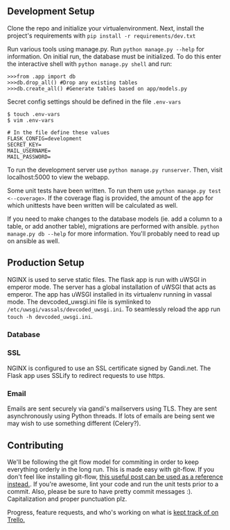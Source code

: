 ## Development Setup
Clone the repo and initialize your virtualenvironment. Next, install the project's
requirements with `pip install -r requirements/dev.txt`

Run various tools using manage.py. Run `python manage.py --help` for information.
On initial run, the database must be initialized. To do this enter the interactive shell with
`python manage.py shell` and run:
```
>>>from .app import db
>>>db.drop_all() #Drop any existing tables
>>>db.create_all() #Generate tables based on app/models.py
```

Secret config settings should be defined in the file `.env-vars`
```
$ touch .env-vars
$ vim .env-vars

# In the file define these values
FLASK_CONFIG=development
SECRET_KEY=
MAIL_USERNAME=
MAIL_PASSWORD=
```

To run the development server use `python manage.py runserver`. Then, visit localhost:5000
to view the webapp.

Some unit tests have been written. To run them use `python manage.py test <--coverage>`.
If the coverage flag is provided, the amount of the app for which unittests have been
written will be calculated as well.

If you need to make changes to the database models (ie. add a column to a table, or add another table),
migrations are performed with ansible. `python manage.py db --help` for more information. You'll
probably need to read up on ansible as well.

## Production Setup
NGINX is used to serve static files. The flask app is run with uWSGI in emperor mode. The server
has a global installation of uWSGI that acts as emperor. The app has uWSGI installed in its
virtualenv running in vassal mode. The devcoded_uwsgi.ini file is symlinked to
`/etc/uwsgi/vassals/devcoded_uwsgi.ini`. To seamlessly reload the app run `touch -h devcoded_uwsgi.ini`.

### Database

### SSL
NGINX is configured to use an SSL certificate signed by Gandi.net.
The Flask app uses SSLify to redirect requests to use https.

### Email
Emails are sent securely via gandi's mailservers using TLS.
They are sent asynchronously using Python threads. If lots of emails are being sent
we may wish to use something different (Celery?).

## Contributing
We'll be following the git flow model for commiting in order to keep everything orderly in the
long run. This is made easy with git-flow. If you don't feel like installing git-flow,
[this useful post can be used as a reference instead.](http://nvie.com/posts/a-successful-git-branching-model/).
If you're awesome, lint your code and run the unit tests prior to a commit.
Also, please be sure to have pretty commit messages :). Capitalization and proper punctuation plz.


Progress, feature requests, and who's working on what is [kept track of on Trello.](https://trello.com/b/zc29MDGJ/devcoded)
